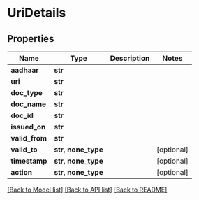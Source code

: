 # UriDetails


## Properties
Name | Type | Description | Notes
------------ | ------------- | ------------- | -------------
**aadhaar** | **str** |  | 
**uri** | **str** |  | 
**doc_type** | **str** |  | 
**doc_name** | **str** |  | 
**doc_id** | **str** |  | 
**issued_on** | **str** |  | 
**valid_from** | **str** |  | 
**valid_to** | **str, none_type** |  | [optional] 
**timestamp** | **str, none_type** |  | [optional] 
**action** | **str, none_type** |  | [optional] 

[[Back to Model list]](../README.md#documentation-for-models) [[Back to API list]](../README.md#documentation-for-api-endpoints) [[Back to README]](../README.md)


